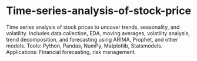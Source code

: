 # Time-series-analysis-of-stock-price
Time series analysis of stock prices to uncover trends, seasonality, and volatility. Includes data collection, EDA, moving averages, volatility analysis, trend decomposition, and forecasting using ARIMA, Prophet, and other models. Tools: Python, Pandas, NumPy, Matplotlib, Statsmodels. Applications: Financial forecasting, risk management.
